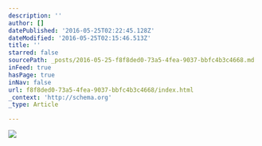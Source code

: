```yaml
---
description: ''
author: []
datePublished: '2016-05-25T02:22:45.128Z'
dateModified: '2016-05-25T02:15:46.513Z'
title: ''
starred: false
sourcePath: _posts/2016-05-25-f8f8ded0-73a5-4fea-9037-bbfc4b3c4668.md
inFeed: true
hasPage: true
inNav: false
url: f8f8ded0-73a5-4fea-9037-bbfc4b3c4668/index.html
_context: 'http://schema.org'
_type: Article

---
```

![](https://the-grid-user-content.s3-us-west-2.amazonaws.com/a81b72c4-11ea-4503-8de3-66ea36a68102.jpg)